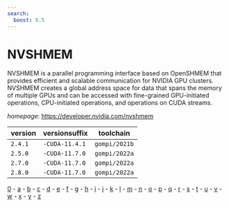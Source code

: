 ```yaml
---
search:
  boost: 0.5
---
```

# NVSHMEM

NVSHMEM is a parallel programming interface based on OpenSHMEM that provides  efficient and scalable communication for NVIDIA GPU clusters. NVSHMEM creates a  global address space for data that spans the memory of multiple GPUs and can be  accessed with fine-grained GPU-initiated operations, CPU-initiated operations,  and operations on CUDA streams.

*homepage*: <https://developer.nvidia.com/nvshmem>

version | versionsuffix | toolchain
--------|---------------|----------
``2.4.1`` | ``-CUDA-11.4.1`` | ``gompi/2021b``
``2.5.0`` | ``-CUDA-11.7.0`` | ``gompi/2022a``
``2.7.0`` | ``-CUDA-11.7.0`` | ``gompi/2022a``
``2.8.0`` | ``-CUDA-11.7.0`` | ``gompi/2022a``

[0](../0/index.md) - [a](../a/index.md) - [b](../b/index.md) - [c](../c/index.md) - [d](../d/index.md) - [e](../e/index.md) - [f](../f/index.md) - [g](../g/index.md) - [h](../h/index.md) - [i](../i/index.md) - [j](../j/index.md) - [k](../k/index.md) - [l](../l/index.md) - [m](../m/index.md) - [n](../n/index.md) - [o](../o/index.md) - [p](../p/index.md) - [q](../q/index.md) - [r](../r/index.md) - [s](../s/index.md) - [t](../t/index.md) - [u](../u/index.md) - [v](../v/index.md) - [w](../w/index.md) - [x](../x/index.md) - [y](../y/index.md) - [z](../z/index.md)

